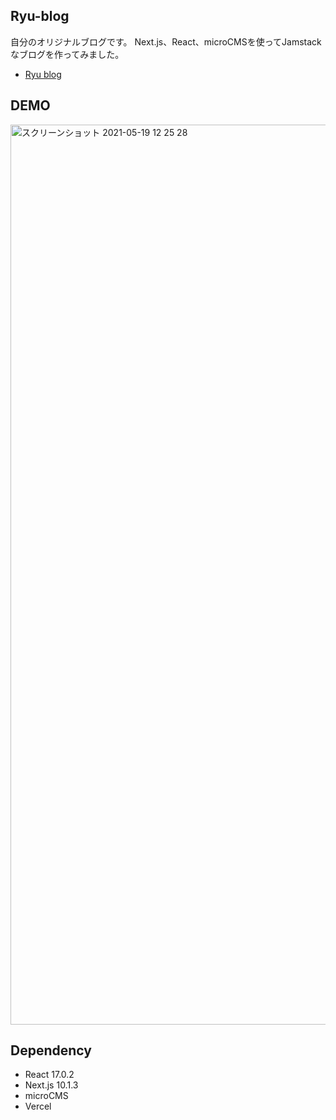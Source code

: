 
## Ryu-blog
自分のオリジナルブログです。
Next.js、React、microCMSを使ってJamstackなブログを作ってみました。
- [Ryu blog](https://ryu--blog.com) 


## DEMO
<img width="1440" alt="スクリーンショット 2021-05-19 12 25 28" src="https://user-images.githubusercontent.com/62085992/118756138-40ba5500-b8a5-11eb-8250-0e27e6b0a346.png">

## Dependency

- React 17.0.2
- Next.js 10.1.3
- microCMS
- Vercel




